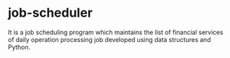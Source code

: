 # job-scheduler
It is a job scheduling program which maintains the list of financial services of daily operation processing job developed using data structures and Python.
